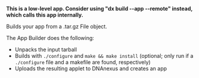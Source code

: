 **This is a low-level app. Consider using "dx build --app --remote" instead, which calls this app internally.**

Builds your app from a .tar.gz File object.

The App Builder does the following:

* Unpacks the input tarball
* Builds with `./configure` and `make && make install` (optional; only run if a `./configure` file and a makefile are found, respectively)
* Uploads the resulting applet to DNAnexus and creates an app
